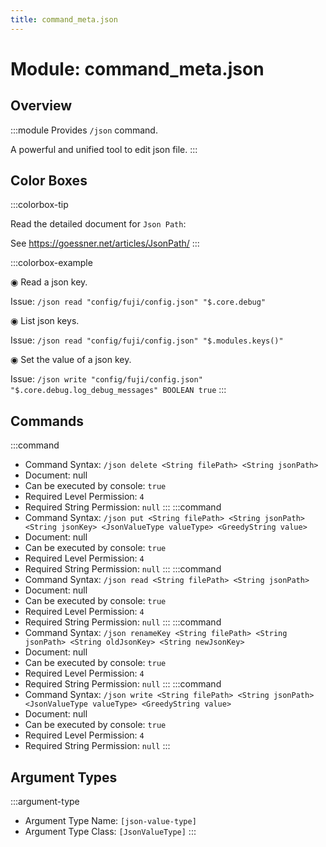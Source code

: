```yaml
---
title: command_meta.json
---
```



# Module: command_meta.json

## Overview
:::module
  Provides `/json` command.
  
  A powerful and unified tool to edit json file.
:::
## Color Boxes

:::colorbox-tip

  Read the detailed document for `Json Path`:
  
  See https://goessner.net/articles/JsonPath/
:::

:::colorbox-example

  ◉ Read a json key.
  
  Issue: `/json read "config/fuji/config.json" "$.core.debug"`
  
  
  
  ◉ List json keys.
  
  Issue: `/json read "config/fuji/config.json" "$.modules.keys()"`
  
  
  
  ◉ Set the value of a json key.
  
  Issue: `/json write "config/fuji/config.json" "$.core.debug.log_debug_messages" BOOLEAN true`
:::

## Commands
:::command
- Command Syntax: `/json delete <String filePath> <String jsonPath>`
- Document: null
- Can be executed by console: `true`
- Required Level Permission: `4`
- Required String Permission: `null`
:::
:::command
- Command Syntax: `/json put <String filePath> <String jsonPath> <String jsonKey> <JsonValueType valueType> <GreedyString value>`
- Document: null
- Can be executed by console: `true`
- Required Level Permission: `4`
- Required String Permission: `null`
:::
:::command
- Command Syntax: `/json read <String filePath> <String jsonPath>`
- Document: null
- Can be executed by console: `true`
- Required Level Permission: `4`
- Required String Permission: `null`
:::
:::command
- Command Syntax: `/json renameKey <String filePath> <String jsonPath> <String oldJsonKey> <String newJsonKey>`
- Document: null
- Can be executed by console: `true`
- Required Level Permission: `4`
- Required String Permission: `null`
:::
:::command
- Command Syntax: `/json write <String filePath> <String jsonPath> <JsonValueType valueType> <GreedyString value>`
- Document: null
- Can be executed by console: `true`
- Required Level Permission: `4`
- Required String Permission: `null`
:::
## Argument Types
:::argument-type
- Argument Type Name: `[json-value-type]`
- Argument Type Class: `[JsonValueType]`
:::
